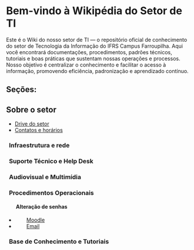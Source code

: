 # Bem-vindo à Wikipédia do Setor de TI

Este é o Wiki do nosso setor de TI — o repositório oficial de conhecimento do setor de Tecnologia da Informação do IFRS Campus Farroupilha. Aqui você encontrará documentações, procedimentos, padrões técnicos, tutoriais e boas práticas que sustentam nossas operações e processos. Nosso objetivo é centralizar o conhecimento e facilitar o acesso à informação, promovendo eficiência, padronização e aprendizado contínuo.

## Seções:
## Sobre o setor
- [Drive do setor](https://drive.google.com/drive/folders/17NKfnCuFVOzgUu3UB8x2Ixnjcy9ae5uh?usp=sharing)
- [Contatos e horários](contato.md)

### &nbsp;&nbsp;Infraestrutura e rede
### &nbsp;&nbsp;Suporte Técnico e Help Desk
### &nbsp;&nbsp;Audiovisual e Multimídia
### &nbsp;&nbsp;Procedimentos Operacionais
#### &nbsp;&nbsp;&nbsp;&nbsp;&nbsp;&nbsp;&nbsp;&nbsp;Alteração de senhas
- &nbsp;&nbsp;&nbsp;&nbsp;&nbsp;&nbsp;&nbsp;&nbsp;[Moodle](senhaMoodle.md)
- &nbsp;&nbsp;&nbsp;&nbsp;&nbsp;&nbsp;&nbsp;&nbsp;[Email](senhaEmail.md)
### &nbsp;&nbsp;Base de Conhecimento e Tutoriais
